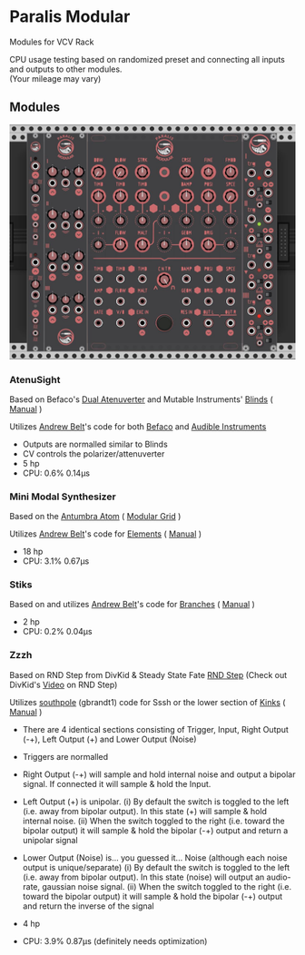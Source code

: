 # Paralis Modular

Modules for VCV Rack

CPU usage testing based on randomized preset and connecting all inputs and outputs to other modules.
<br>(Your mileage may vary)

## Modules

![Paralis Modular Collection July 2020](https://raw.githubusercontent.com/PaeiChe/Paralis-Modular/master/Paralis%20Modular%20July%202020%20V1.0.JPG)

### AtenuSight
Based on Befaco's [Dual Atenuverter](https://www.befaco.org/dual-atenuverter/) and Mutable Instruments' [Blinds](https://mutable-instruments.net/modules/blinds) ( [Manual](https://mutable-instruments.net/modules/blinds/manual/) )

Utilizes [Andrew Belt](https://github.com/VCVRack)'s code for both [Befaco](https://github.com/VCVRack/Befaco) and [Audible Instruments](https://github.com/VCVRack/AudibleInstruments) 

- Outputs are normalled similar to Blinds
- CV controls the polarizer/attenuverter
- 5 hp
- CPU: 0.6% 0.14µs 

### Mini Modal Synthesizer
Based on the [Antumbra Atom](https://www.antumbra.eu/redesign/atom) ( [Modular Grid](https://www.modulargrid.net/e/antumbra-atom) )

Utilizes [Andrew Belt](https://github.com/VCVRack/AudibleInstruments)'s code for [Elements](https://mutable-instruments.net/modules/elements) ( [Manual](https://mutable-instruments.net/modules/elements/manual/) )

- 18 hp
- CPU: 3.1% 0.67µs 

### Stiks
Based on and utilizes [Andrew Belt](https://github.com/VCVRack/AudibleInstruments)'s code for [Branches](https://mutable-instruments.net/modules/branches) ( [Manual](https://mutable-instruments.net/modules/branches/manual/) )

- 2 hp
- CPU: 0.2% 0.04µs

### Zzzh
Based on RND Step from DivKid & Steady State Fate [RND Step](https://divkidvideo.com/rnd-step-the-third-divkid-eurorack-module/) (Check out DivKid's [Video](https://www.youtube.com/watch?v=hlcXvCN80jU) on RND Step)

Utilizes [southpole](https://github.com/gbrandt1/southpole-vcvrack) (gbrandt1) code for Sssh  or the lower section of [Kinks](https://mutable-instruments.net/modules/kinks) ( [Manual](https://mutable-instruments.net/modules/kinks/manual/) )

- There are 4 identical sections consisting of Trigger, Input, Right Output (-+), Left Output (+) and Lower Output (Noise)

- Triggers are normalled

- Right Output (-+) will sample and hold internal noise and output a bipolar signal. If connected it will sample & hold the Input.

- Left Output (+) is unipolar. 
  (i) By default the switch is toggled to the left (i.e. away from bipolar output). In this state (+) will sample & hold internal noise.
  (ii) When the switch toggled to the right (i.e. toward the bipolar output) it will sample & hold the bipolar (-+) output and return a unipolar signal

- Lower Output (Noise) is... you guessed it... Noise (although each noise output is unique/separate)
  (i) By default the switch is toggled to the left (i.e. away from bipolar output). In this state (noise) will output an audio-rate, gaussian noise signal.
  (ii) When the switch toggled to the right (i.e. toward the bipolar output) it will sample & hold the bipolar (-+) output and return the inverse of the signal
  
 - 4 hp
 
 - CPU: 3.9% 0.87µs (definitely needs optimization)
